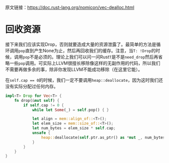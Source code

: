 原文链接：<https://doc.rust-lang.org/nomicon/vec-dealloc.html>

# 回收资源

接下来我们应该实现Drop，否则就要造成大量的资源泄露了。最简单的方法是循环调用`pop`直到产生None为止，然后再回收我们的缓存。注意，当`T: !Drop`的时候，调用`pop`不是必须的。理论上我们可以问一问Rust`T`是不是`need_drop`然后再省略一些`pop`调用。可实际上LLVM很擅长移除像这样的无副作用的代码，所以我们不需要再做多余的事，除非你发现LLVM不能成功移除（在这里它能）。

在`self.cap == 0`的时候，我们一定不要调用`heap::deallocate`，因为这时我们还没有实际分配过任何内存。

``` Rust
impl<T> Drop for Vec<T> {
    fn drop(&mut self) {
        if self.cap != 0 {
            while let Some(_) = self.pop() { }

            let align = mem::align_of::<T>();
            let elem_size = mem::size_of::<T>();
            let num_bytes = elem_size * self.cap;
            unsafe {
                heap::deallocate(self.ptr.as_ptr() as *mut _, num_bytes, align);
            }
        }
    }
}
```